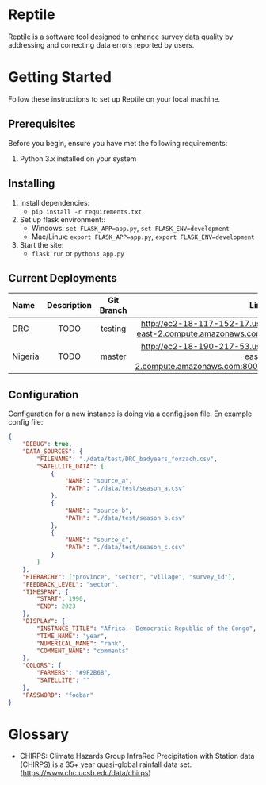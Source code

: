 # Reptile
Reptile is a software tool designed to enhance survey data quality by addressing and correcting data errors reported by users.

# Getting Started
Follow these instructions to set up Reptile on your local machine.

## Prerequisites
Before you begin, ensure you have met the following requirements:
1. Python 3.x installed on your system

## Installing
1. Install dependencies:
   - `pip install -r requirements.txt`
2. Set up flask environment::
   - Windows: `set FLASK_APP=app.py`, `set FLASK_ENV=development`
   - Mac/Linux: `export FLASK_APP=app.py`, `export FLASK_ENV=development`
3. Start the site:
   - `flask run` or `python3 app.py`

## Current Deployments

| Name              | Description | Git Branch | Link |
| :---------------- | :------: | :------: | ----: |
| DRC               |   TODO   | testing | http://ec2-18-117-152-17.us-east-2.compute.amazonaws.com/ |
| Nigeria           |   TODO  | master | http://ec2-18-190-217-53.us-east-2.compute.amazonaws.com:8000/ |

## Configuration

Configuration for a new instance is doing via a config.json file. 
En example config file:

```json
{
    "DEBUG": true,
    "DATA_SOURCES": {
        "FILENAME": "./data/test/DRC_badyears_forzach.csv",
        "SATELLITE_DATA": [
            {
                "NAME": "source_a",
                "PATH": "./data/test/season_a.csv"
            },
            {
                "NAME": "source_b",
                "PATH": "./data/test/season_b.csv"
            },
            {
                "NAME": "source_c",
                "PATH": "./data/test/season_c.csv"
            }
        ]
    },
    "HIERARCHY": ["province", "sector", "village", "survey_id"],
    "FEEDBACK_LEVEL": "sector",
    "TIMESPAN": {
        "START": 1990,
        "END": 2023
    },
    "DISPLAY": {
        "INSTANCE_TITLE": "Africa - Democratic Republic of the Congo",
        "TIME_NAME": "year",
        "NUMERICAL_NAME": "rank",
        "COMMENT_NAME": "comments"
    },
    "COLORS": {
        "FARMERS": "#9F2B68",
        "SATELLITE": ""
    },
    "PASSWORD": "foobar"
}
```

# Glossary

* CHIRPS: Climate Hazards Group InfraRed Precipitation with Station data (CHIRPS) is a 35+ year quasi-global rainfall data set. (https://www.chc.ucsb.edu/data/chirps)
